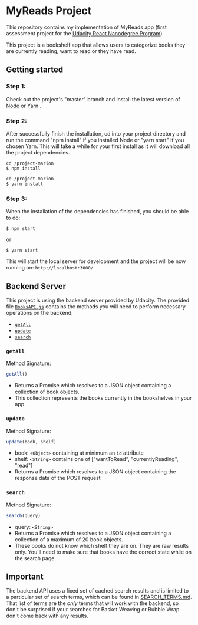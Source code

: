 # MyReads Project

This repository contains my implementation of MyReads app (first assessment project for the [Udacity React Nanodegree Program](https://www.udacity.com/course/react-nanodegree--nd019)).

This project is a bookshelf app that allows users to categorize books they are currently reading, want to read or they have read.

## Getting started

### Step 1:
Check out the project's "master" branch and install the latest version of [Node](https://nodejs.org/) or [Yarn](https://yarnpkg.com/en/docs/install) .

### Step 2:

After successfully finish the installation, cd into your project directory and run the command "npm install" if you installed Node or "yarn start" if you chosen Yarn. This will take a while for your first install as it will download all the project dependencies.

```
cd /project-marion
$ npm install
```

```
cd /project-marion
$ yarn install
```

### Step 3:
When the installation of the dependencies has finished, you should be able to do:

```
$ npm start
```

or

```
$ yarn start
```

This will start the local server for development and the project will be now running on: `http://localhost:3000/`

## Backend Server

This project is using the backend server provided by Udacity. The provided file [`BooksAPI.js`](src/api/BooksAPI.js) contains the methods you will need to perform necessary operations on the backend:

* [`getAll`](#getall)
* [`update`](#update)
* [`search`](#search)

### `getAll`

Method Signature:

```js
getAll()
```

* Returns a Promise which resolves to a JSON object containing a collection of book objects.
* This collection represents the books currently in the bookshelves in your app.

### `update`

Method Signature:

```js
update(book, shelf)
```

* book: `<Object>` containing at minimum an `id` attribute
* shelf: `<String>` contains one of ["wantToRead", "currentlyReading", "read"]  
* Returns a Promise which resolves to a JSON object containing the response data of the POST request

### `search`

Method Signature:

```js
search(query)
```

* query: `<String>`
* Returns a Promise which resolves to a JSON object containing a collection of a maximum of 20 book objects.
* These books do not know which shelf they are on. They are raw results only. You'll need to make sure that books have the correct state while on the search page.

## Important
The backend API uses a fixed set of cached search results and is limited to a particular set of search terms, which can be found in [SEARCH_TERMS.md](SEARCH_TERMS.md). That list of terms are the _only_ terms that will work with the backend, so don't be surprised if your searches for Basket Weaving or Bubble Wrap don't come back with any results.
